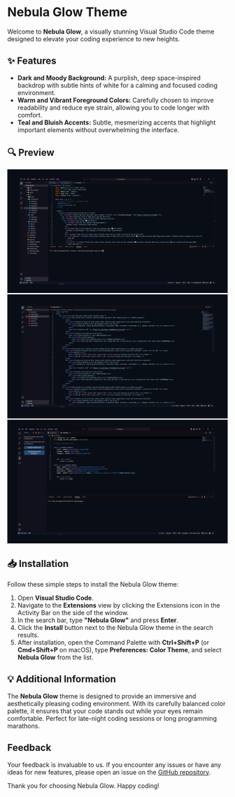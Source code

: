  <h1>Nebula Glow Theme</h1>
    <p>Welcome to <strong>Nebula Glow</strong>, a visually stunning Visual Studio Code theme designed to elevate your coding experience to new heights.</p>

<h2>✨ Features</h2>
    <ul>
        <li><strong>Dark and Moody Background:</strong> A purplish, deep space-inspired backdrop with subtle hints of white for a calming and focused coding environment.</li>
        <li><strong>Warm and Vibrant Foreground Colors:</strong> Carefully chosen to improve readability and reduce eye strain, allowing you to code longer with comfort.</li>
        <li><strong>Teal and Bluish Accents:</strong> Subtle, mesmerizing accents that highlight important elements without overwhelming the interface.</li>
    </ul>

<h2>🔍 Preview</h2>
    <img src="screenshots/nebula1.png" alt="Preview Image 1" class="theme-image">
    <img src="screenshots/nebula2.png" alt="Preview Image 2" class="theme-image">
    <img src="screenshots/nebula3.png" alt="Preview Image 3" class="theme-image">

<h2>📥 Installation</h2>
    <p>Follow these simple steps to install the Nebula Glow theme:</p>
    <ol class="installation-steps">
        <li>Open <strong>Visual Studio Code</strong>.</li>
        <li>Navigate to the <strong>Extensions</strong> view by clicking the Extensions icon in the Activity Bar on the side of the window.</li>
        <li>In the search bar, type <strong>"Nebula Glow"</strong> and press <strong>Enter</strong>.</li>
        <li>Click the <strong>Install</strong> button next to the Nebula Glow theme in the search results.</li>
        <li>After installation, open the Command Palette with <strong>Ctrl+Shift+P</strong> (or <strong>Cmd+Shift+P</strong> on macOS), type <strong>Preferences: Color Theme</strong>, and select <strong>Nebula Glow</strong> from the list.</li>
    </ol>

<h2>💡 Additional Information</h2>
    <p>The <strong>Nebula Glow</strong> theme is designed to provide an immersive and aesthetically pleasing coding environment. With its carefully balanced color palette, it ensures that your code stands out while your eyes remain comfortable. Perfect for late-night coding sessions or long programming marathons.</p>
    
 <h2>Feedback</h2>
    <p>Your feedback is invaluable to us. If you encounter any issues or have any ideas for new features, please open an issue on the <a href="https://github.com/yeakiniqra/Nebula-glow-theme/issues">GitHub repository</a>.</p>

<p>Thank you for choosing Nebula Glow. Happy coding!</p>    